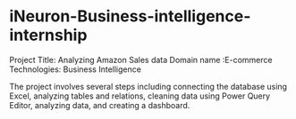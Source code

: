 # iNeuron-Business-intelligence-internship

Project Title: Analyzing Amazon Sales data
Domain name :E-commerce
Technologies: Business Intelligence

The project involves several steps including connecting the database using Excel, analyzing tables and relations, cleaning data using Power Query Editor, analyzing data, and creating a dashboard.
